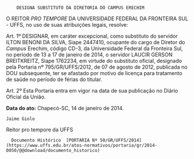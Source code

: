         DESIGNA SUBSTITUTO DA DIRETORIA DO CAMPUS ERECHIM  

O REITOR *PRO TEMPORE* DA UNIVERSIDADE FEDERAL DA FRONTEIRA SUL - UFFS, no uso de suas atribuições legais, resolve:

 Art. 1º DESIGNAR, em caráter excepcional, como substituto do servidor ILTON BENONI DA SILVA, Siape 2447410, ocupante do cargo de Diretor do *Campus* Erechim, código CD-3, da Universidade Federal da Fronteira Sul, no período de 13 a 17 de janeiro de 2014, o servidor LAUCIR GERSON BREITKREITZ, Siape 1762234, em virtude do substituto oficial, designado pela Portaria nº 795/GR/UFFS/2012, de 07 de agosto de 2012, publicada no DOU subsequente, ter se afastado por motivo de licença para tratamento de saúde no período de férias do titular.

 Art. 2º Esta Portaria entra em vigor na data de sua publicação no Diário Oficial da União.

  

   **Data do ato:** Chapecó-SC, 14 de janeiro de 2014.   
 

    Jaime Giolo    
 Reitor pro tempore da UFFS 

      Documento Histórico  [PORTARIA Nº 50/GR/UFFS/2014](https://www.uffs.edu.br/atos-normativos/portaria/gr/2014-0050/@@download/documento_historico)     
      
